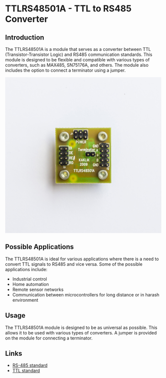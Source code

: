 # TTLRS48501A - TTL to RS485 Converter

## Introduction

The TTLRS48501A is a module that serves as a converter between TTL (Transistor-Transistor Logic) and RS485 communication standards. This module is designed to be flexible and compatible with various types of converters, such as MAX485, SN75176A, and others. The module also includes the option to connect a terminator using a jumper.

![TTLRS48501A](/doc/img/TTLRS48501A_top_big.jpg)


## Possible Applications

The TTLRS48501A is ideal for various applications where there is a need to convert TTL signals to RS485 and vice versa. Some of the possible applications include:

- Industrial control
- Home automation
- Remote sensor networks
- Communication between microcontrollers for long distance or in harash environment

## Usage

The TTLRS48501A module is designed to be as universal as possible. This allows it to be used with various types of converters. A jumper is provided on the module for connecting a terminator.

## Links

- [RS-485 standard](https://en.wikipedia.org/wiki/RS-485)
- [TTL standard](https://en.wikipedia.org/wiki/Transistor%E2%80%93transistor_logic)
